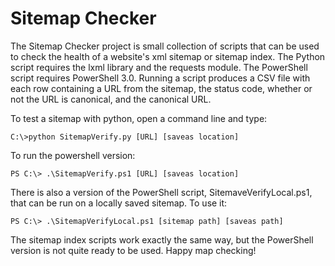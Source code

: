 Sitemap Checker
===============

The Sitemap Checker project is small collection of scripts that can be used to check
the health of a website's xml sitemap or sitemap index. The Python script requires
the lxml library and the requests module. The PowerShell script requires
PowerShell 3.0. Running a script produces a CSV file with each row containing a URL
from the sitemap, the status code, whether or not the URL is canonical, and the
canonical URL.

To test a sitemap with python, open a command line and type:

	C:\>python SitemapVerify.py [URL] [saveas location]

To run the powershell version:

	PS C:\> .\SitemapVerify.ps1 [URL] [saveas location]

There is also a version of the PowerShell script, SitemaveVerifyLocal.ps1, that can be 
run on a locally saved sitemap. To use it:

	PS C:\> .\SitemapVerifyLocal.ps1 [sitemap path] [saveas path]

The sitemap index scripts work exactly the same way, but the PowerShell version is not
quite ready to be used. Happy map checking!
